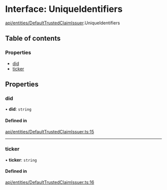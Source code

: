 # Interface: UniqueIdentifiers

[api/entities/DefaultTrustedClaimIssuer](../wiki/api.entities.DefaultTrustedClaimIssuer).UniqueIdentifiers

## Table of contents

### Properties

- [did](../wiki/api.entities.DefaultTrustedClaimIssuer.UniqueIdentifiers#did)
- [ticker](../wiki/api.entities.DefaultTrustedClaimIssuer.UniqueIdentifiers#ticker)

## Properties

### did

• **did**: `string`

#### Defined in

[api/entities/DefaultTrustedClaimIssuer.ts:15](https://github.com/PolymathNetwork/polymesh-sdk/blob/c37bc05d/src/api/entities/DefaultTrustedClaimIssuer.ts#L15)

___

### ticker

• **ticker**: `string`

#### Defined in

[api/entities/DefaultTrustedClaimIssuer.ts:16](https://github.com/PolymathNetwork/polymesh-sdk/blob/c37bc05d/src/api/entities/DefaultTrustedClaimIssuer.ts#L16)
